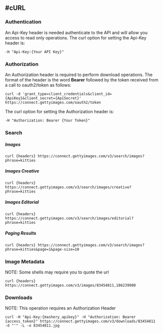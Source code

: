 
#cURL
---

### Authentication

An Api-Key header is needed authenticate to the API and will allow you access to read only operations. The curl option for setting the Api-Key header is:

    -H "Api-Key:{Your API Key}"

### Authorization 

An Authorization header is required to perform download operations. The format of the header is the word **Bearer** followed by the token received from a call to oauth2/token as follows:
	
	curl -d 'grant_type=client_credentials&client_id={ApiKey}&client_secret={ApiSecret}' https://connect.gettyimages.com/oauth2/token

The curl option for setting the Authorization header is:
    
	-H "Authorization: Bearer {Your Token}"

### Search
##### Images
    curl {headers} https://connect.gettyimages.com/v3/search/images?phrase=kitties
##### Images Creative
    curl {headers} https://connect.gettyimages.com/v3/search/images/creative?phrase=kitties
##### Images Editorial
    curl {headers} https://connect.gettyimages.com/v3/search/images/editorial?phrase=kitties
##### Paging Results
    curl {headers} https://connect.gettyimages.com/v3/search/images?phrase=kitties&page=1&page-size=10
### Image Metadata
NOTE: Some shells may require you to quote the url

    curl {headers} https://connect.gettyimages.com/v3/images/83454811,186239980
### Downloads
NOTE: This operation requires an Authorization Header

	curl -H "Api-Key:{mashery_apikey}" -H "Authorization: Bearer {access_token}" https://connect.gettyimages.com/v3/downloads/83454811 -d "'" -L -o 83454811.jpg

